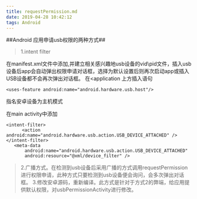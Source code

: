 ```yaml
---
title: requestPermission.md
date: 2019-04-28 10:42:12
tags: Android
---
```

##Android 应用申请usb权限的两种方式##

> 1.intent filter

在manifest.xml文件中添加,并建立相关感兴趣地usb设备的vid\pid文件，插入usb设备后app会自动弹出权限申请对话框，选择为默认设置后则再次启动app或插入USB设备都不会再次弹出对话框。
在<application 上方插入语句
```
<uses-feature android:name="android.hardware.usb.host"/>
```
指名安卓设备为主机模式

在main activity中添加
```
<intent-filter>
      <action android:name="android.hardware.usb.action.USB_DEVICE_ATTACHED" />
</intent-filter>
   <meta-data
       android:name="android.hardware.usb.action.USB_DEVICE_ATTACHED"
       android:resource="@xml/device_filter" />
```
>2.广播方式。在检测到usb设备后采用广播的方式调用requestPermission进行权限申请，此种方式只要检测到usb设备便会询问，会多次弹出对话框。
>3.修改安卓源码，重新编译。此方式是针对于方式2的弊端，给应用提供默认权限，对usbPermissionActivity进行修改。
